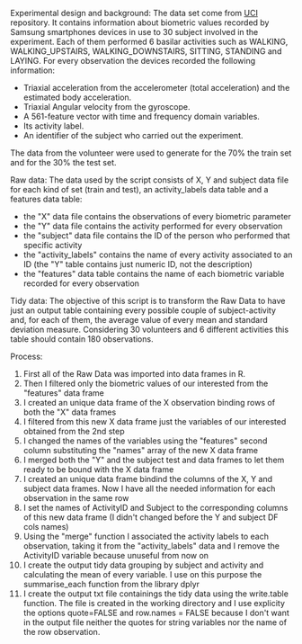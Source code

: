 Experimental design and background:
The data set come from <a href="http://archive.ics.uci.edu/ml/datasets/Human+Activity+Recognition+Using+Smartphones">UCI</a> repository.
It contains information about biometric values recorded by Samsung smartphones devices in use to 30 subject involved in the experiment. Each of them performed 6 basilar activities such as WALKING, WALKING_UPSTAIRS, WALKING_DOWNSTAIRS, SITTING, STANDING and LAYING.
For every observation the devices recorded the following information:
- Triaxial acceleration from the accelerometer (total acceleration) and the estimated body acceleration.
- Triaxial Angular velocity from the gyroscope.
- A 561-feature vector with time and frequency domain variables.
- Its activity label.
- An identifier of the subject who carried out the experiment.

The data from the volunteer were used to generate for the 70% the train set and for the 30% the test set.


Raw data:
The data used by the script consists of X, Y and subject data file for each kind of set (train and test), an activity_labels data table and a features data table:
- the "X" data file contains the observations of every biometric parameter
- the "Y" data file contains the activity performed for every observation
- the "subject" data file contains the ID of the person who performed that specific activity
- the "activity_labels" contains the name of every activity associated to an ID (the "Y" table contains just  numeric ID, not the description)
- the "features" data table contains the name of each biometric variable recorded for every observation

Tidy data:
The objective of this script is to transform the Raw Data to have just an output table containing every possible couple of subject-activity and, for each of them, the average value of every mean and standard deviation measure. Considering 30 volunteers and 6 different activities this table should contain 180 observations.

Process:
1. First all of the Raw Data was imported into data frames in R.
2. Then I filtered only the biometric values of our interested from the "features" data frame
3. I created an unique data frame of the X observation binding rows of both the "X" data frames
4. I filtered from this new X data frame just the variables of our interested obtained from the 2nd step
5. I changed the names of the variables using the "features" second column substituting the "names" array of the new X data frame
6. I merged both the "Y" and the subject test and data frames to let them ready to be bound with the X data frame
7. I created an unique data frame bindind the columns of the X, Y and subject data frames. Now I have all the needed information for each observation in the same row
8. I set the names of ActivityID and Subject to the corresponding columns of this new data frame (I didn't changed before the Y and subject DF cols names)
9. Using the "merge" function I associated the activity labels to each observation, taking it from the "activity_labels" data and I remove the ActivityID variable because unuseful from now on
10. I create the output tidy data grouping by subject and activity and calculating the mean of every variable. I use on this purpose the summarise_each function from the library dplyr
11. I create the output txt file containings the tidy data using the write.table function. The file is created in the working directory and I use explicity the options quote=FALSE and row.names = FALSE because I don't want in the output file neither the quotes for string variables nor the name of the row observation.